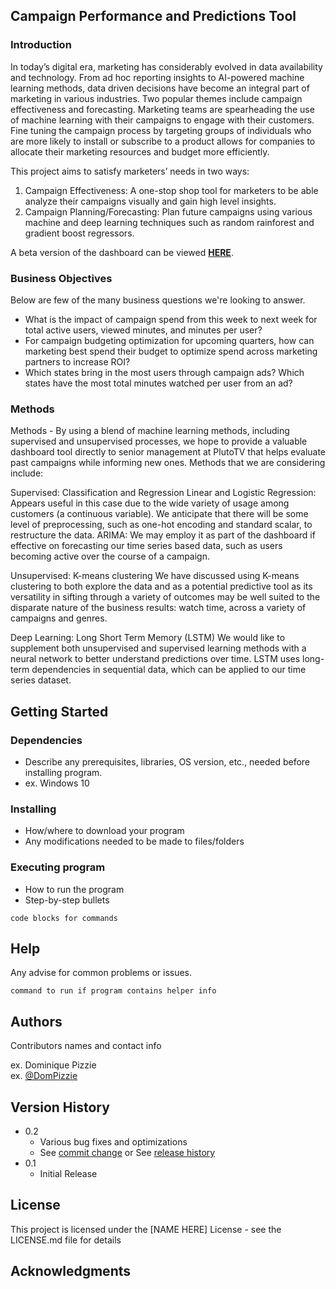 ## Campaign Performance and Predictions Tool

### Introduction

In today’s digital era, marketing has considerably evolved in data availability and technology. From ad hoc reporting insights to AI-powered machine learning methods, data driven decisions have become an integral part of marketing in various industries. Two popular themes include campaign effectiveness and forecasting. Marketing teams are spearheading the use of machine learning with their campaigns to engage with their customers. Fine tuning the campaign process by targeting groups of individuals who are more likely to install or subscribe to a product allows for companies to allocate their marketing resources and budget more efficiently.

This project aims to satisfy marketers’ needs in two ways: 
1. Campaign Effectiveness: A one-stop shop tool for marketers to be able analyze their campaigns visually and gain high level insights.
2. Campaign Planning/Forecasting: Plan future campaigns using various machine and deep learning techniques such as random rainforest and gradient boost regressors.

A beta version of the dashboard can be viewed <b>[HERE](https://campaign-manager-visuals.streamlit.app/)</b>.

### Business Objectives

Below are few of the many business questions we're looking to answer.
- What is the impact of campaign spend from this week to next week for total active users, viewed minutes, and minutes per user?
- For campaign budgeting optimization for upcoming quarters, how can marketing best spend their budget to optimize spend across marketing partners to increase ROI?
- Which states bring in the most users through campaign ads? Which states have the most total minutes watched per user from an ad?

### Methods

Methods - By using a blend of machine learning methods, including supervised and unsupervised processes, we hope to provide a valuable dashboard tool directly to senior management at PlutoTV that helps evaluate past campaigns while informing new ones. Methods that we are considering include: 

Supervised: Classification and Regression
Linear and Logistic Regression: Appears useful in this case due to the wide variety of usage among customers (a continuous variable). We anticipate that there will be some level of preprocessing, such as one-hot encoding and standard scalar, to restructure the data.
ARIMA: We may employ it as part of the dashboard if effective on forecasting our time series based data, such as users becoming active over the course of a campaign.

Unsupervised: K-means clustering
We have discussed using K-means clustering to both explore the data and as a potential predictive tool as its versatility in sifting through a variety of outcomes may be well suited to the disparate nature of the business results: watch time, across a variety of campaigns and genres.

Deep Learning: Long Short Term Memory (LSTM)
We would like to supplement both unsupervised and supervised learning methods with a neural network to better understand predictions over time. LSTM uses long-term dependencies in sequential data, which can be applied to our time series dataset. 


## Getting Started

### Dependencies

* Describe any prerequisites, libraries, OS version, etc., needed before installing program.
* ex. Windows 10

### Installing

* How/where to download your program
* Any modifications needed to be made to files/folders

### Executing program

* How to run the program
* Step-by-step bullets
```
code blocks for commands
```

## Help

Any advise for common problems or issues.
```
command to run if program contains helper info
```

## Authors

Contributors names and contact info

ex. Dominique Pizzie  
ex. [@DomPizzie](https://twitter.com/dompizzie)

## Version History

* 0.2
    * Various bug fixes and optimizations
    * See [commit change]() or See [release history]()
* 0.1
    * Initial Release

## License

This project is licensed under the [NAME HERE] License - see the LICENSE.md file for details

## Acknowledgments
